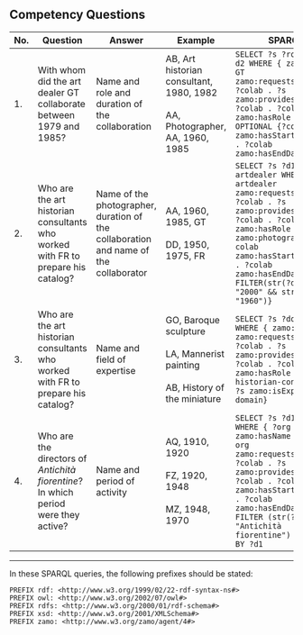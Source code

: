## Competency Questions

| No. | Question | Answer  | Example                                       | SPARQL |
|-----|---------------------------------------------------------------------------------------------------------|------------------------------------------------------------------|-----------------------------------------------------------|----------------------------------------------------------------------------------------------------------------------------------------------------------------------------------------------------------------------------------------------------------------------------------------------------------------------------------|
| 1.  | With whom did the art dealer GT collaborate between 1979 and 1985? | Name and role and duration of the collaboration                                              | AB, Art historian consultant, 1980, 1982 <br><br> AA, Photographer, AA, 1960, 1985 | ```SELECT ?s ?role ?d1 ?d2 WHERE { zamo:i-ii-GT zamo:requestsServiceIn ?colab . ?s zamo:providesServiceIn ?colab . ?colab zamo:hasRole ?role . OPTIONAL {?colab zamo:hasStartDate ?d1 . ?colab zamo:hasEndDate ?d2 }}  ``` |
| 2.  | Who are the art historian consultants who worked with FR to prepare his catalog? | Name of the photographer, duration of the collaboration and name of the collaborator                                                        | AA, 1960, 1985, GT <br><br> DD, 1950, 1975, FR| ```SELECT ?s ?d1 ?d2 ?artdealer WHERE { ?artdealer zamo:requestsServiceIn ?colab . ?s zamo:providesServiceIn ?colab . ?colab zamo:hasRole zamo:photographer . ?colab zamo:hasStartDate ?d1 . ?colab zamo:hasEndDate ?d2 FILTER(str(?d1) <= "2000" && str(?d2) >= "1960")} ``` |
| 3.  | Who are the art historian consultants who worked with FR to prepare his catalog?        | Name and field of expertise |GO, Baroque sculpture <br><br> LA, Mannerist painting <br><br> AB, History of the miniature | ```SELECT ?s ?domain WHERE { zamo:iii-FR zamo:requestsServiceIn ?colab . ?s zamo:providesServiceIn ?colab . ?colab zamo:hasRole zamo:art-historian-consultant . ?s zamo:isExpertIn ?domain} ```|
| 4.  | Who are the directors of <i>Antichità fiorentine</i>? In which period were they active? | Name and period of activity| AQ, 1910, 1920 <br><br> FZ, 1920, 1948 <br><br> MZ, 1948, 1970 | ```SELECT ?s ?d1 ?d2 WHERE { ?org zamo:hasName ?name . ?org zamo:requestsServiceIn ?colab . ?s zamo:providesServiceIn ?colab . ?colab zamo:hasStartDate ?d1 . ?colab zamo:hasEndDate ?d2 . FILTER (str(?name) = "Antichità fiorentine") } ORDER BY ?d1 ```|

****

In these SPARQL queries, the following prefixes should be stated:
```
PREFIX rdf: <http://www.w3.org/1999/02/22-rdf-syntax-ns#>
PREFIX owl: <http://www.w3.org/2002/07/owl#>
PREFIX rdfs: <http://www.w3.org/2000/01/rdf-schema#>
PREFIX xsd: <http://www.w3.org/2001/XMLSchema#>
PREFIX zamo: <http://www.w3.org/zamo/agent/4#>
```
